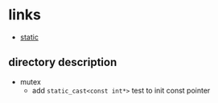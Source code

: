 # links
- [static](https://www.geeksforgeeks.org/static-keyword-cpp/)
## directory description
- mutex
  - add `static_cast<const int*>` test to init const pointer